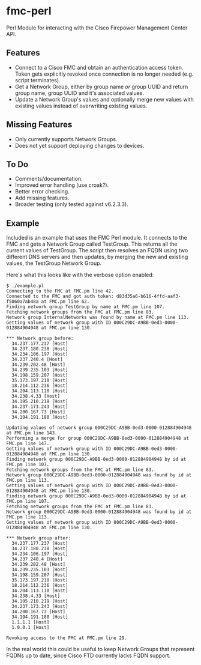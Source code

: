 # fmc-perl
Perl Module for interacting with the Cisco Firepower Management Center API.

## Features
- Connect to a Cisco FMC and obtain an authentication access token. Token gets explicitly revoked once connection is no longer needed (e.g. script terminates).
- Get a Network Group, either by group name *or* group UUID and return group name, group UUID and it's associated values.
- Update a Network Group's values and optionally merge new values with existing values instead of overwriting existing values.

## Missing Features
- Only currently supports Network Groups.
- Does not yet support deploying changes to devices.

## To Do
- Comments/documentation.
- Improved error handling (use croak?).
- Better error checking.
- Add missing features.
- Broader testing (only tested against v6.2.3.3).

## Example
Included is an example that uses the FMC Perl module. It connects to the FMC and gets a Network Group called TestGroup. This returns all the current values of TestGroup. The script then resolves an FQDN using two different DNS servers and then updates, by merging the new and existing values, the TestGroup Network Group.

Here's what this looks like with the verbose option enabled: 

````
$ ./example.pl
Connecting to the FMC at FMC.pm line 42.
Connected to the FMC and got auth token: d83d35a6-b616-4ffd-aaf3-f5060a7ab48a at FMC.pm line 62.
Finding network group TestGroup by name at FMC.pm line 107.
Fetching network groups from the FMC at FMC.pm line 83.
Network group InternalNetworks was found by name at FMC.pm line 113.
Getting values of network group with ID 000C29DC-A9BB-0ed3-0000-012884904948 at FMC.pm line 130.

*** Network group before:
  34.237.177.237 [Host]
  34.237.180.238 [Host]
  34.234.106.197 [Host]
  34.237.240.4 [Host]
  34.239.202.48 [Host]
  34.239.235.103 [Host]
  34.198.159.207 [Host]
  35.173.197.210 [Host]
  18.214.112.236 [Host]
  34.204.113.110 [Host]
  34.238.4.33 [Host]
  34.195.210.219 [Host]
  34.237.173.243 [Host]
  34.200.167.73 [Host]
  34.194.191.180 [Host]

Updating values of network group 000C29DC-A9BB-0ed3-0000-012884904948 at FMC.pm line 143.
Performing a merge for group 000C29DC-A9BB-0ed3-0000-012884904948 at FMC.pm line 147.
Getting values of network group with ID 000C29DC-A9BB-0ed3-0000-012884904948 at FMC.pm line 130.
Finding network group 000C29DC-A9BB-0ed3-0000-012884904948 by id at FMC.pm line 107.
Fetching network groups from the FMC at FMC.pm line 83.
Network group 000C29DC-A9BB-0ed3-0000-012884904948 was found by id at FMC.pm line 113.
Getting values of network group with ID 000C29DC-A9BB-0ed3-0000-012884904948 at FMC.pm line 130.
Finding network group 000C29DC-A9BB-0ed3-0000-012884904948 by id at FMC.pm line 107.
Fetching network groups from the FMC at FMC.pm line 83.
Network group 000C29DC-A9BB-0ed3-0000-012884904948 was found by id at FMC.pm line 113.
Getting values of network group with ID 000C29DC-A9BB-0ed3-0000-012884904948 at FMC.pm line 130.

*** Network group after:
  34.237.177.237 [Host]
  34.237.180.238 [Host]
  34.234.106.197 [Host]
  34.237.240.4 [Host]
  34.239.202.48 [Host]
  34.239.235.103 [Host]
  34.198.159.207 [Host]
  35.173.197.210 [Host]
  18.214.112.236 [Host]
  34.204.113.110 [Host]
  34.238.4.33 [Host]
  34.195.210.219 [Host]
  34.237.173.243 [Host]
  34.200.167.73 [Host]
  34.194.191.180 [Host]
  1.1.1.1 [Host]
  1.0.0.1 [Host]

Revoking access to the FMC at FMC.pm line 29.
````

In the real world this could be useful to keep Network Groups that represent FQDNs up to date, since Cisco FTD currently lacks FQDN support.

